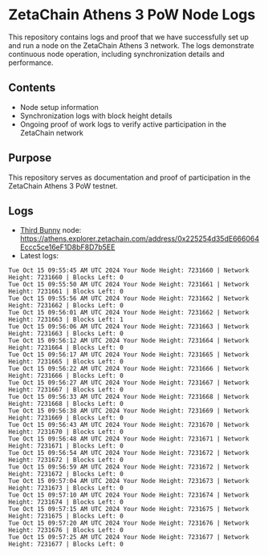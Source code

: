 # ZetaChain Athens 3 PoW Node Logs
This repository contains logs and proof that we have successfully set up and run a node on the ZetaChain Athens 3 network. The logs demonstrate continuous node operation, including synchronization details and performance.

## Contents
- Node setup information
- Synchronization logs with block height details
- Ongoing proof of work logs to verify active participation in the ZetaChain network

## Purpose
This repository serves as documentation and proof of participation in the ZetaChain Athens 3 PoW testnet.

## Logs

- [Third Bunny](https://thirdbunny.xyz/) node: https://athens.explorer.zetachain.com/address/0x225254d35dE666064Eccc5ce16eF1D8bF8D7b5EE
- Latest logs:
```
Tue Oct 15 09:55:45 AM UTC 2024 Your Node Height: 7231660 | Network Height: 7231660 | Blocks Left: 0
Tue Oct 15 09:55:50 AM UTC 2024 Your Node Height: 7231661 | Network Height: 7231661 | Blocks Left: 0
Tue Oct 15 09:55:56 AM UTC 2024 Your Node Height: 7231662 | Network Height: 7231662 | Blocks Left: 0
Tue Oct 15 09:56:01 AM UTC 2024 Your Node Height: 7231662 | Network Height: 7231663 | Blocks Left: 1
Tue Oct 15 09:56:06 AM UTC 2024 Your Node Height: 7231663 | Network Height: 7231663 | Blocks Left: 0
Tue Oct 15 09:56:12 AM UTC 2024 Your Node Height: 7231664 | Network Height: 7231664 | Blocks Left: 0
Tue Oct 15 09:56:17 AM UTC 2024 Your Node Height: 7231665 | Network Height: 7231665 | Blocks Left: 0
Tue Oct 15 09:56:22 AM UTC 2024 Your Node Height: 7231666 | Network Height: 7231666 | Blocks Left: 0
Tue Oct 15 09:56:27 AM UTC 2024 Your Node Height: 7231667 | Network Height: 7231667 | Blocks Left: 0
Tue Oct 15 09:56:33 AM UTC 2024 Your Node Height: 7231668 | Network Height: 7231668 | Blocks Left: 0
Tue Oct 15 09:56:38 AM UTC 2024 Your Node Height: 7231669 | Network Height: 7231669 | Blocks Left: 0
Tue Oct 15 09:56:43 AM UTC 2024 Your Node Height: 7231670 | Network Height: 7231670 | Blocks Left: 0
Tue Oct 15 09:56:48 AM UTC 2024 Your Node Height: 7231671 | Network Height: 7231671 | Blocks Left: 0
Tue Oct 15 09:56:54 AM UTC 2024 Your Node Height: 7231672 | Network Height: 7231672 | Blocks Left: 0
Tue Oct 15 09:56:59 AM UTC 2024 Your Node Height: 7231672 | Network Height: 7231672 | Blocks Left: 0
Tue Oct 15 09:57:04 AM UTC 2024 Your Node Height: 7231673 | Network Height: 7231673 | Blocks Left: 0
Tue Oct 15 09:57:10 AM UTC 2024 Your Node Height: 7231674 | Network Height: 7231674 | Blocks Left: 0
Tue Oct 15 09:57:15 AM UTC 2024 Your Node Height: 7231675 | Network Height: 7231675 | Blocks Left: 0
Tue Oct 15 09:57:20 AM UTC 2024 Your Node Height: 7231676 | Network Height: 7231676 | Blocks Left: 0
Tue Oct 15 09:57:25 AM UTC 2024 Your Node Height: 7231677 | Network Height: 7231677 | Blocks Left: 0
```
